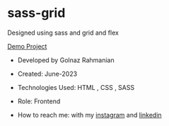 # sass-grid
Designed using sass and grid and flex

[Demo Project](https://golnazrahmanian.github.io/sass-grid)

- Developed by Golnaz Rahmanian

- Created: June-2023

- Technologies Used: HTML , CSS , SASS

- Role: Frontend

- How to reach me: with my [instagram](https://www.instagram.com/golnazrahmanian_web) and [linkedin](https://www.linkedin.com/in/golnaz-rahmanian-583952278)


